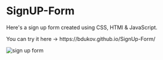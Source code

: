 # SignUP-Form

<p>Here's a sign up form created using CSS, HTMl & JavaScript.</p>
<p>You can try it here -> https://bdukov.github.io/SignUp-Form/</p>

![sign up form](https://github.com/BDukov/SignUp-Form/assets/107854265/f92187a1-eef2-497c-8085-90d754a4f485)
